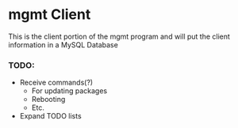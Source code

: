 # mgmt Client

This is the client portion of the mgmt program and will put the client information in a MySQL Database


### TODO:
* Receive commands(?)
    * For updating packages
    * Rebooting
    * Etc.
* Expand TODO lists